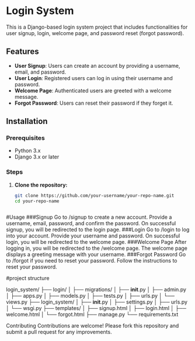 # Login System

This is a Django-based login system project that includes functionalities for user signup, login, welcome page, and password reset (forgot password).

## Features

- **User Signup**: Users can create an account by providing a username, email, and password.
- **User Login**: Registered users can log in using their username and password.
- **Welcome Page**: Authenticated users are greeted with a welcome message.
- **Forgot Password**: Users can reset their password if they forget it.

## Installation

### Prerequisites

- Python 3.x
- Django 3.x or later

### Steps

1. **Clone the repository:**

   ```sh
   git clone https://github.com/your-username/your-repo-name.git
   cd your-repo-name



#Usage
###Signup
Go to /signup to create a new account.
Provide a username, email, password, and confirm the password.
On successful signup, you will be redirected to the login page.
###Login
Go to /login to log into your account.
Provide your username and password.
On successful login, you will be redirected to the welcome page.
###Welcome Page
After logging in, you will be redirected to the /welcome page.
The welcome page displays a greeting message with your username.
###Forgot Password
Go to /forgot if you need to reset your password.
Follow the instructions to reset your password.

#project structure

login_system/
├── login/
│   ├── migrations/
│   ├── __init__.py
│   ├── admin.py
│   ├── apps.py
│   ├── models.py
│   ├── tests.py
│   ├── urls.py
│   └── views.py
├── login_system/
│   ├── __init__.py
│   ├── settings.py
│   ├── urls.py
│   └── wsgi.py
├── templates/
│   ├── signup.html
│   ├── login.html
│   ├── welcome.html
│   └── forgot.html
├── manage.py
└── requirements.txt


Contributing
Contributions are welcome! Please fork this repository and submit a pull request for any improvements.
